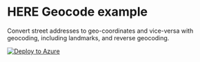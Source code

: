 # HERE Geocode example

Convert street addresses to geo-coordinates and vice-versa with geocoding, including landmarks, and reverse geocoding.


[![Deploy to Azure](http://azuredeploy.net/deploybutton.png)](https://azuredeploy.net/)
